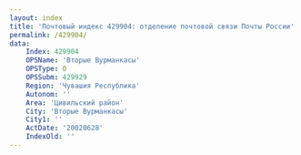 ```yaml
---
layout: index
title: 'Почтовый индекс 429904: отделение почтовой связи Почты России'
permalink: /429904/
data:
    Index: 429904
    OPSName: 'Вторые Вурманкасы'
    OPSType: О
    OPSSubm: 429929
    Region: 'Чувашия Республика'
    Autonom: ''
    Area: 'Цивильский район'
    City: 'Вторые Вурманкасы'
    City1: ''
    ActDate: '20020628'
    IndexOld: ''
---
```

